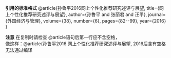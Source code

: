 **引用的标准格式**
@article{孙鲁平2016网上个性化推荐研究述评与展望,
  title={网上个性化推荐研究述评与展望},
  author={孙鲁平 and 张丽君 and 汪平},
  journal={外国经济与管理},
  volume={38},
  number={6},
  pages={82--99},
  year={2016}
}

**注意**
在复制时请检查 @article语句后第一行应不含空格，  
像这样：@article{孙鲁平2016   网上个性化推荐研究述评与展望,
2016后含有空格 无法通过编译